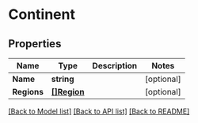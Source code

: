 # Continent

## Properties
Name | Type | Description | Notes
------------ | ------------- | ------------- | -------------
**Name** | **string** |  | [optional] 
**Regions** | [**[]Region**](Region.md) |  | [optional] 

[[Back to Model list]](../README.md#documentation-for-models) [[Back to API list]](../README.md#documentation-for-api-endpoints) [[Back to README]](../README.md)



